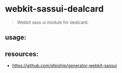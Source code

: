 # webkit-sassui-dealcard
> Webkit sass ui module for dealcard.

## usage:

## resources:
+ https://github.com/afeiship/generator-webkit-sassui
